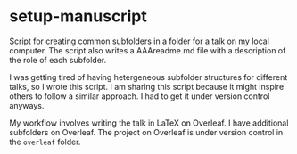 # setup-manuscript
Script for creating common subfolders in a folder for a talk on my local computer. 
The script also writes a AAAreadme.md file with a description of the role of each subfolder.

I was getting tired of having hetergeneous subfolder structures for different talks, so I wrote this script.
I am sharing this script because it might inspire others to follow a similar approach.
I had to get it under version control anyways.

My workflow involves writing the talk in LaTeX on Overleaf.
I have additional subfolders on Overleaf.
The project on Overleaf is under version control in the `overleaf` folder.
